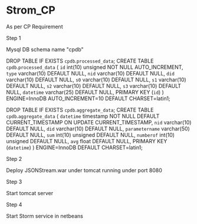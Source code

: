 Strom_CP
========

As per CP Requirement


Step 1



Mysql DB schema name "cpdb"

DROP TABLE IF EXISTS `cpdb`.`processed_data`;
CREATE TABLE  `cpdb`.`processed_data` (
  `id` int(10) unsigned NOT NULL AUTO_INCREMENT,
  `type` varchar(10) DEFAULT NULL,
  `nid` varchar(10) DEFAULT NULL,
  `did` varchar(10) DEFAULT NULL,
  `s0` varchar(10) DEFAULT NULL,
  `s1` varchar(10) DEFAULT NULL,
  `s2` varchar(10) DEFAULT NULL,
  `s3` varchar(10) DEFAULT NULL,
  `datetime` varchar(25) DEFAULT NULL,
  PRIMARY KEY (`id`)
) ENGINE=InnoDB AUTO_INCREMENT=10 DEFAULT CHARSET=latin1;

DROP TABLE IF EXISTS `cpdb`.`aggregate_data`;
CREATE TABLE  `cpdb`.`aggregate_data` (
  `datetime` timestamp NOT NULL DEFAULT CURRENT_TIMESTAMP ON UPDATE CURRENT_TIMESTAMP,
  `nid` varchar(10) DEFAULT NULL,
  `did` varchar(10) DEFAULT NULL,
  `parametername` varchar(50) DEFAULT NULL,
  `sum` int(10) unsigned DEFAULT NULL,
  `numberof` int(10) unsigned DEFAULT NULL,
  `avg` float DEFAULT NULL,
  PRIMARY KEY (`datetime`)
) ENGINE=InnoDB DEFAULT CHARSET=latin1;




Step 2


Deploy JSONStream.war under tomcat running under port 8080

Step 3

Start tomcat server

Step 4

Start Storm service in netbeans

